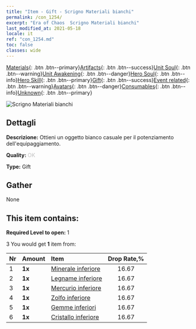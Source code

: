 ```yaml
---
title: "Item - Gift - Scrigno Materiali bianchi"
permalink: /con_1254/
excerpt: "Era of Chaos  Scrigno Materiali bianchi"
last_modified_at: 2021-05-18
locale: it
ref: "con_1254.md"
toc: false
classes: wide
---
```

 [Materials](/ItemsIT/){: .btn .btn--primary}[Artifacts](/ItemsIT/Artifacts/){: .btn .btn--success}[Unit Soul](/ItemsIT/UnitSoul/){: .btn .btn--warning}[Unit Awakening](/ItemsIT/UnitAwakening/){: .btn .btn--danger}[Hero Soul](/ItemsIT/HeroSoul/){: .btn .btn--info}[Hero Skill](/ItemsIT/HeroSkill/){: .btn .btn--primary}[Gift](/ItemsIT/Gift/){: .btn .btn--success}[Event related](/ItemsIT/Events/){: .btn .btn--warning}[Avatars](/ItemsIT/Avatars/){: .btn .btn--danger}[Consumables](/ItemsIT/Consumables/){: .btn .btn--info}[Unknown](/ItemsIT/Unknown/){: .btn .btn--primary}

 ![Scrigno Materiali bianchi](/images/t/i_304002.png)

## Dettagli
 **Descrizione:** Ottieni un oggetto bianco casuale per il potenziamento dell'equipaggiamento.

 **Quality:** <span style="color: #C0C0C0">OK</span>

 **Type:** Gift

## Gather

  None

## This item contains:

 **Required Level to open:** 1

 3 You would get **1** item  from:

  | Nr | Amount |     Item    | Drop Rate,% |
  |:---|:-------|:------------|:---------:|
  | 1 |  **1x** | [Minerale inferiore](/ItemsIT/mat_1/) | 16.67 | 
  | 2 |  **1x** | [Legname inferiore](/ItemsIT/mat_1/) | 16.67 | 
  | 3 |  **1x** | [Mercurio inferiore](/ItemsIT/mat_2/) | 16.67 | 
  | 4 |  **1x** | [Zolfo inferiore](/ItemsIT/mat_3/) | 16.67 | 
  | 5 |  **1x** | [Gemme inferiori](/ItemsIT/mat_4/) | 16.67 | 
  | 6 |  **1x** | [Cristallo inferiore](/ItemsIT/mat_5/) | 16.67 | 
